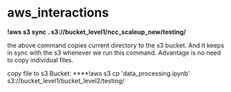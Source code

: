 # aws_interactions

**!aws s3 sync . s3://bucket_level1/ncc_scaleup_new/testing/**

the above command copies current directory to the s3 bucket. And it keeps in sync with the s3 whenever we run this command. Advantage is no need to copy individual files.

copy file to s3 Bucket:
****!aws s3 cp 'data_processing.ipynb' s3://bucket_level1/bucket_level2/testing/
